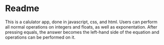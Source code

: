 # Readme
This is a calulator app, done in javascript, css, and html. Users can perform all normal operations on integers and floats, as well as exponentation. After pressing equals, the answer becomes the left-hand side of the equation and operations can be performed on it.  